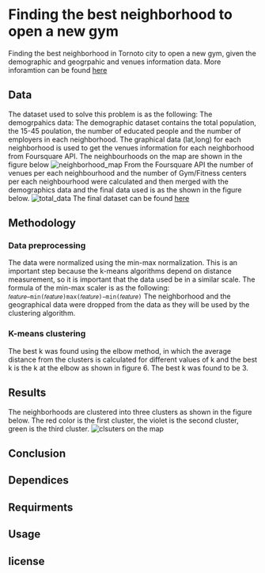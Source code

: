 # Finding the best neighborhood to open a new gym

Finding the best neighborhood in Tornoto city to open a new gym, given the demographic and geogrpahic and venues information data. More inforamtion can be found [here](https://drive.google.com/drive/u/0/my-drive)

## Data

The dataset used to solve this problem is as the following:
The demogrpahics data: The demographic dataset contains the total population, the 15-45 poulation, the number of educated people and the number of employers in each neighborhood. The graphical data (lat,long) for each neighborhood is used to get the venues information for each neighborhood from Foursquare API.
The neighbourhoods on the map are shown in the figure below
![neighborhood_map](https://user-images.githubusercontent.com/72076328/109424179-4bbec100-79eb-11eb-9a71-6557010e2ee3.PNG)
From the Foursquare API the number of venues per each neighbourhood and the number of Gym/Fitness centers per each neighbourhood were calculated and then merged with the demographics data and the final data used is as the shown in the figure below.
![total_data](https://user-images.githubusercontent.com/72076328/109424261-a9530d80-79eb-11eb-807c-49864647abc6.PNG)
The final dataset can be found [here](https://www.kaggle.com/youssef19/toronto-neighborhoods-inforamtion)

## Methodology 
### Data preprocessing
The data were normalized using the min-max normalization. This is an important step because the k-means algorithms depend on distance measurement, so it is important that the data used be in a similar scale. The formula of the min-max scaler is as the following: 
`𝑓𝑒𝑎𝑡𝑢𝑟𝑒−min⁡(𝑓𝑒𝑎𝑡𝑢𝑟𝑒)max⁡(𝑓𝑒𝑎𝑡𝑢𝑟𝑒)−min⁡(𝑓𝑒𝑎𝑡𝑢𝑟𝑒)`
The neighborhood and the geographical data were dropped from the data as they will be used by the clustering algorithm. 
### K-means clustering 
The best k was found using the elbow method, in which the average distance from the clusters is calculated for different values of k and the best k is the k at the elbow as shown in figure 6. The best k was found to be 3.


## Results 
The neighborhoods are clustered into three clusters as shown in the figure below. The red color is the first cluster, the violet is the second cluster, green is the third cluster.
![clsuters on the map](https://user-images.githubusercontent.com/72076328/113056147-18bb4900-91b4-11eb-9e33-8ccf83fa5fca.PNG)

## Conclusion 

## Dependices 

## Requirments

## Usage 

## license 
